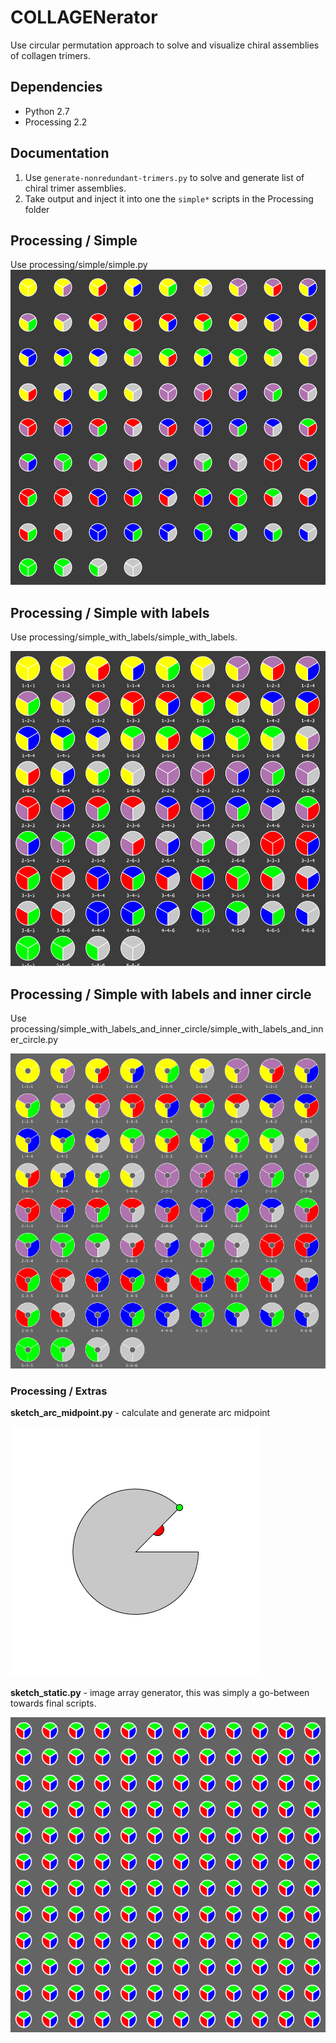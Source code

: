 # COLLAGENerator
Use circular permutation approach to solve and visualize chiral assemblies of collagen trimers.

## Dependencies
- Python 2.7
- Processing 2.2
 
## Documentation

1. Use `generate-nonredundant-trimers.py` to solve and generate list of chiral trimer assemblies.
2. Take output and inject it into one the `simple*` scripts in the Processing folder

## Processing / Simple
Use processing/simple/simple.py
![Alt text](processing/simple/simple.png?raw=true)


## Processing / Simple with labels
Use processing/simple_with_labels/simple_with_labels.

![Alt text](processing/simple_with_labels/simple_with_labels.png?raw=true)

## Processing / Simple with labels and inner circle
Use processing/simple_with_labels_and_inner_circle/simple_with_labels_and_inner_circle.py

![Alt text](processing/simple_with_labels_and_inner_circle/simple_with_labels_and_inner_circle.png?raw=true)


### Processing / Extras
**sketch_arc_midpoint.py** - calculate and generate arc midpoint

![Alt text](processing/extras/sketch_arc_midpoint/sketch_arc_midpoint.png?raw=true)

**sketch_static.py** - image array generator, this was simply a go-between towards final scripts.

![Alt text](processing/extras/sketch_static/sketch_static.png?raw=true)

